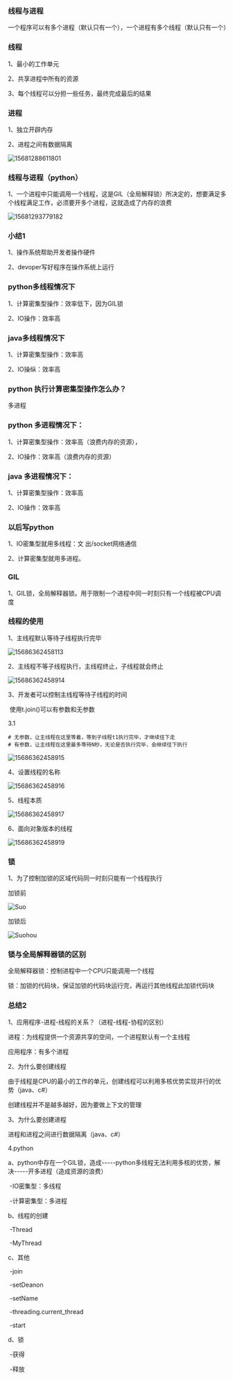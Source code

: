 ### 线程与进程

一个程序可以有多个进程（默认只有一个），一个进程有多个线程（默认只有一个）

### 线程

1、最小的工作单元

2、共享进程中所有的资源

3、每个线程可以分担一些任务，最终完成最后的结果

### 进程

1、独立开辟内存

2、进程之间有数据隔离

![15681288611801](.\images\1568128861180.png)

### 线程与进程（python）

1、一个进程中只能调用一个线程，这是GIL（全局解释锁）所决定的，想要满足多个线程满足工作，必须要开多个进程，这就造成了内存的浪费

![15681293779182](.\images\1568129377918.png)





 ### 小结1

1、操作系统帮助开发者操作硬件

2、devoper写好程序在操作系统上运行



### python多线程情况下

1、计算密集型操作：效率低下，因为GIL锁

2、IO操作：效率高

### java多线程情况下

1、计算密集型操作：效率高

2、IO操纵：效率高

### python 执行计算密集型操作怎么办？

多进程

### python 多进程情况下：

1、计算密集型操作：效率高（浪费内存的资源），

2、IO操作：效率高（浪费内存的资源）

### java 多进程情况下：

1、计算密集型操作：效率高

2、IO操作：效率高

### 以后写python

1、IO密集型就用多线程：文 出/socket网络通信

2、计算密集型就用多进程。

### GIL

1、GIL锁，全局解释器锁。用于限制一个进程中同一时刻只有一个线程被CPU调度





### 线程的使用

1、主线程默认等待子线程执行完毕

![15686362458113](.\images\TIM截图20190916201654.jpg)

2、主线程不等子线程执行，主线程终止，子线程就会终止

![15686362458914](.\images\TIM截图20190916202000.jpg)

3、开发者可以控制主线程等待子线程的时间

​	使用t.join()可以有参数和无参数

3.1 

```
# 无参数，让主线程在这里等着，等到子线程t1执行完毕，才继续往下走
# 有参数，让主线程在这里最多等待N秒，无论是否执行完毕，会继续往下执行
```

![15686362458915](.\images\TIM截图llljpg.jpg)

4、设置线程的名称

![15686362458916](.\images\TIM截图ffgf.jpg)

5、线程本质

![15686362458917](.\images\本质.jpg)

6、面向对象版本的线程

![15686362458919](.\images\方式二.jpg)



### 锁

1、为了控制加锁的区域代码同一时刻只能有一个线程执行

加锁前

![Suo](..\images\锁前.jpg)

加锁后

![Suohou](..\images\锁后.jpg)

### 锁与全局解释器锁的区别

全局解释器锁：控制进程中一个CPU只能调用一个线程

锁：加锁的代码块，保证加锁的代码块运行完，再运行其他线程此加锁代码块

### 总结2

1、应用程序-进程-线程的关系？（进程-线程-协程的区别）

进程：为线程提供一个资源共享的空间，一个进程默认有一个主线程

应用程序：有多个进程

2、为什么要创建线程

由于线程是CPU的最小的工作的单元，创建线程可以利用多核优势实现并行的优势（java、c#）

创建线程并不是越多越好，因为要做上下文的管理

3、为什么要创建进程

进程和进程之间进行数据隔离（java、c#）

4.python

a、python中存在一个GIL锁，造成-----python多线程无法利用多核的优势，解决-----开多进程（造成资源的浪费）

​	-IO密集型：多线程

​	-计算密集型：多进程

b、线程的创建

​	-Thread

​	-MyThread

c、其他

​	-join

​	-setDeanon

​	-setName

​	-threading.current_thread

​	-start

d、锁

​	-获得

​	-释放

